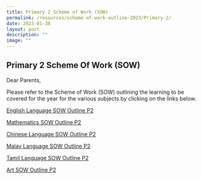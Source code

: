 ```yaml
---
title: Primary 2 Scheme of Work (SOW)
permalink: /resources/scheme-of-work-outline-2023/Primary-2/
date: 2023-01-30
layout: post
description: ""
image: ""
---
```

## Primary 2 Scheme Of Work (SOW)

Dear Parents,

Please refer to the Scheme of Work (SOW) outlining the learning to be covered for the year for the various subjects by clicking on the links below.

[English Language SOW Outline P2](/files/2023%20P2%20SOW/P2%20EL%20SOW%20Outline.pdf)

[Mathematics SOW Outline P2](/files/2023%20P2%20SOW/P2%20Math%20SOW%20Outline.pdf)

[Chinese Language SOW Outline P2](/files/2023%20P2%20SOW/P2%20CL%20SOW%20Outline.pdf)

[Malay Language SOW Outline P2](/files/2023%20P2%20SOW/P2%20ML%20SOW%20Outline.pdf)

[Tamil Language SOW Outline P2](/files/2023%20P2%20SOW/P2%20TL%20SOW%20Outline.pdf)

[Art SOW Outline P2](/files/2023%20P2%20SOW/P2%20Art%20SOW%20Outline.pdf)